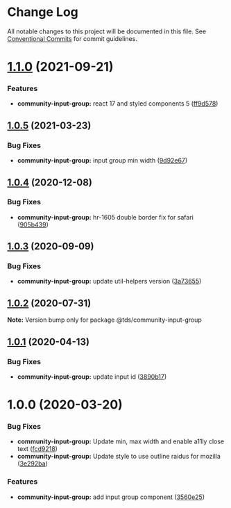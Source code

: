 # Change Log

All notable changes to this project will be documented in this file.
See [Conventional Commits](https://conventionalcommits.org) for commit guidelines.

# [1.1.0](https://github.com/telus/tds-community/compare/@tds/community-input-group@1.0.5...@tds/community-input-group@1.1.0) (2021-09-21)


### Features

* **community-input-group:** react 17 and styled components 5 ([ff9d578](https://github.com/telus/tds-community/commit/ff9d578cd0239afd0e2892033fa4c9932096a0b5))





## [1.0.5](https://github.com/telus/tds-community/compare/@tds/community-input-group@1.0.4...@tds/community-input-group@1.0.5) (2021-03-23)


### Bug Fixes

* **community-input-group:** input group min width ([9d92e67](https://github.com/telus/tds-community/commit/9d92e67aa5741dbbcb8c037a68d5303bd9b70569))





## [1.0.4](https://github.com/telus/tds-community/compare/@tds/community-input-group@1.0.3...@tds/community-input-group@1.0.4) (2020-12-08)


### Bug Fixes

* **community-input-group:** hr-1605 double border fix for safari ([905b439](https://github.com/telus/tds-community/commit/905b43903073121712f53c2817af4c152fd77de4))





## [1.0.3](https://github.com/telus/tds-community/compare/@tds/community-input-group@1.0.2...@tds/community-input-group@1.0.3) (2020-09-09)


### Bug Fixes

* **community-input-group:** update util-helpers version ([3a73655](https://github.com/telus/tds-community/commit/3a73655fe834d07c982e00147e3f2ea6baa52f05))





## [1.0.2](https://github.com/telus/tds-community/compare/@tds/community-input-group@1.0.1...@tds/community-input-group@1.0.2) (2020-07-31)

**Note:** Version bump only for package @tds/community-input-group





## [1.0.1](https://github.com/telus/tds-community/compare/@tds/community-input-group@1.0.0...@tds/community-input-group@1.0.1) (2020-04-13)


### Bug Fixes

* **community-input-group:** update input id ([3890b17](https://github.com/telus/tds-community/commit/3890b1741201547356c0c3b8f21733a199005ffe))





# 1.0.0 (2020-03-20)


### Bug Fixes

* **community-input-group:** Update min, max width and enable a11ly close text ([fcd9218](https://github.com/telus/tds-community/commit/fcd9218))
* **community-input-group:** Update style to use outline raidus for mozilla ([3e292ba](https://github.com/telus/tds-community/commit/3e292ba))


### Features

* **community-input-group:** add input group component ([3560e25](https://github.com/telus/tds-community/commit/3560e25))
